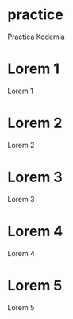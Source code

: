 # practice
Practica Kodemia

# Lorem 1
Lorem 1

# Lorem 2
Lorem 2

# Lorem 3
Lorem 3

# Lorem 4
Lorem 4

# Lorem 5
Lorem 5